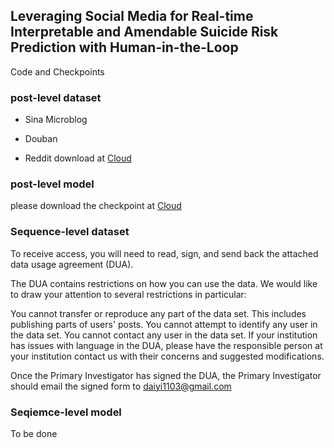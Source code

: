 ## Leveraging Social Media for Real-time Interpretable and Amendable Suicide Risk Prediction with Human-in-the-Loop
Code and Checkpoints

### post-level dataset
- Sina Microblog


- Douban


- Reddit
download at [Cloud](https://cloud.tsinghua.edu.cn/f/7184f58ad3b043df9073/?dl=1)

### post-level model
please download the checkpoint at [Cloud](https://cloud.tsinghua.edu.cn/f/7622df3a4ab54db5a2b1/?dl=1)

### Sequence-level dataset
To receive access, you will need to read, sign, and send back the attached data usage agreement (DUA).

The DUA contains restrictions on how you can use the data. We would like to draw your attention to several restrictions in particular:

You cannot transfer or reproduce any part of the data set. This includes publishing parts of users' posts.
You cannot attempt to identify any user in the data set.
You cannot contact any user in the data set.
If your institution has issues with language in the DUA, please have the responsible person at your institution contact us with their concerns and suggested modifications.

Once the Primary Investigator has signed the DUA, the Primary Investigator should email the signed form to daiyi1103@gmail.com

### Seqiemce-level model
To be done